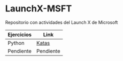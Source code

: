 # LaunchX-MSFT
 Repositorio con actividades del Launch X de Microsoft

| Ejercicios      | Link |
| ----------- | ----------- |
| Python      | [Katas](https://github.com/ricardo-pc/LaunchX-MSFT/tree/main/Python)       |
| Pendiente   | Pendiente        |

